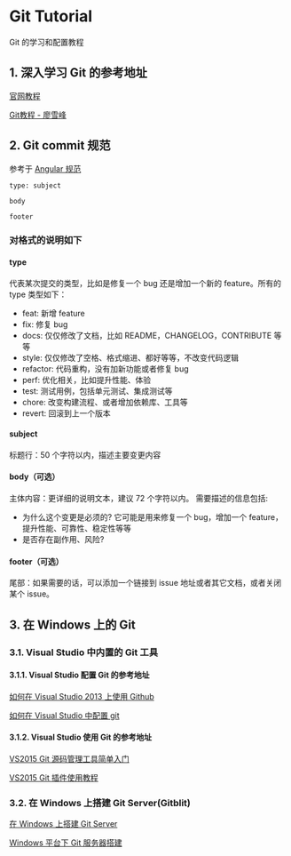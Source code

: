 # Git Tutorial

Git 的学习和配置教程

## 1. 深入学习 Git 的参考地址

[官网教程](https://git-scm.com/doc)

[Git教程 - 廖雪峰](https://www.liaoxuefeng.com/wiki/0013739516305929606dd18361248578c67b8067c8c017b000)

## 2. Git commit 规范

参考于 [Angular 规范](https://github.com/angular/angular.js/blob/master/DEVELOPERS.md#-git-commit-guidelines)

```Text
type: subject

body

footer
```

### 对格式的说明如下

#### type

代表某次提交的类型，比如是修复一个 bug 还是增加一个新的 feature。所有的 type 类型如下：

- feat: 新增 feature
- fix: 修复 bug
- docs: 仅仅修改了文档，比如 README，CHANGELOG，CONTRIBUTE 等等
- style: 仅仅修改了空格、格式缩进、都好等等，不改变代码逻辑
- refactor: 代码重构，没有加新功能或者修复 bug
- perf: 优化相关，比如提升性能、体验
- test: 测试用例，包括单元测试、集成测试等
- chore: 改变构建流程、或者增加依赖库、工具等
- revert: 回滚到上一个版本

#### subject

标题行：50 个字符以内，描述主要变更内容

#### body（可选）

主体内容：更详细的说明文本，建议 72 个字符以内。 需要描述的信息包括:

- 为什么这个变更是必须的? 它可能是用来修复一个 bug，增加一个 feature，提升性能、可靠性、稳定性等等
- 是否存在副作用、风险?

#### footer（可选）

尾部：如果需要的话，可以添加一个链接到 issue 地址或者其它文档，或者关闭某个 issue。

## 3. 在 Windows 上的 Git

### 3.1. Visual Studio 中内置的 Git 工具

#### 3.1.1. Visual Studio 配置 Git 的参考地址

[如何在 Visual Studio 2013 上使用 Github](http://www.oschina.net/translate/setting-up-github-to-work-with-visual-studio-2013-step-by-step)

[如何在 Visual Studio 中配置 git](http://jingyan.baidu.com/article/3a2f7c2e05273926afd6118d.html)

#### 3.1.2. Visual Studio 使用 Git 的参考地址

[VS2015 Git 源码管理工具简单入门](http://www.cnblogs.com/newP/p/5732431.html)

[VS2015 Git 插件使用教程](http://blog.csdn.net/huutu/article/details/51099143)

### 3.2. 在 Windows 上搭建 Git Server(Gitblit)

[在 Windows 上搭建 Git Server](http://www.cnblogs.com/sumuncle/p/6362697.html)

[Windows 平台下 Git 服务器搭建](http://blog.csdn.net/a117653909/article/details/51182188)
